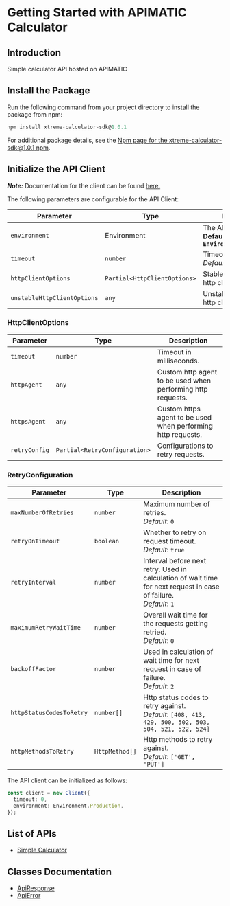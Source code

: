 
# Getting Started with APIMATIC Calculator

## Introduction

Simple calculator API hosted on APIMATIC

## Install the Package

Run the following command from your project directory to install the package from npm:

```ts
npm install xtreme-calculator-sdk@1.0.1
```

For additional package details, see the [Npm page for the xtreme-calculator-sdk@1.0.1  npm](https://www.npmjs.com/package/xtreme-calculator-sdk/v/1.0.1).

## Initialize the API Client

**_Note:_** Documentation for the client can be found [here.](https://www.github.com/mrafnadeem-apimatic/xtreme-calculator-js-sdk/tree/1.0.1/doc/client.md)

The following parameters are configurable for the API Client:

| Parameter | Type | Description |
|  --- | --- | --- |
| `environment` | Environment | The API environment. <br> **Default: `Environment.Production`** |
| `timeout` | `number` | Timeout for API calls.<br>*Default*: `0` |
| `httpClientOptions` | `Partial<HttpClientOptions>` | Stable configurable http client options. |
| `unstableHttpClientOptions` | `any` | Unstable configurable http client options. |

### HttpClientOptions

| Parameter | Type | Description |
|  --- | --- | --- |
| `timeout` | `number` | Timeout in milliseconds. |
| `httpAgent` | `any` | Custom http agent to be used when performing http requests. |
| `httpsAgent` | `any` | Custom https agent to be used when performing http requests. |
| `retryConfig` | `Partial<RetryConfiguration>` | Configurations to retry requests. |

### RetryConfiguration

| Parameter | Type | Description |
|  --- | --- | --- |
| `maxNumberOfRetries` | `number` | Maximum number of retries. <br> *Default*: `0` |
| `retryOnTimeout` | `boolean` | Whether to retry on request timeout. <br> *Default*: `true` |
| `retryInterval` | `number` | Interval before next retry. Used in calculation of wait time for next request in case of failure. <br> *Default*: `1` |
| `maximumRetryWaitTime` | `number` | Overall wait time for the requests getting retried. <br> *Default*: `0` |
| `backoffFactor` | `number` | Used in calculation of wait time for next request in case of failure. <br> *Default*: `2` |
| `httpStatusCodesToRetry` | `number[]` | Http status codes to retry against. <br> *Default*: `[408, 413, 429, 500, 502, 503, 504, 521, 522, 524]` |
| `httpMethodsToRetry` | `HttpMethod[]` | Http methods to retry against. <br> *Default*: `['GET', 'PUT']` |

The API client can be initialized as follows:

```ts
const client = new Client({
  timeout: 0,
  environment: Environment.Production,
});
```

## List of APIs

* [Simple Calculator](https://www.github.com/mrafnadeem-apimatic/xtreme-calculator-js-sdk/tree/1.0.1/doc/controllers/simple-calculator.md)

## Classes Documentation

* [ApiResponse](https://www.github.com/mrafnadeem-apimatic/xtreme-calculator-js-sdk/tree/1.0.1/doc/api-response.md)
* [ApiError](https://www.github.com/mrafnadeem-apimatic/xtreme-calculator-js-sdk/tree/1.0.1/doc/api-error.md)

